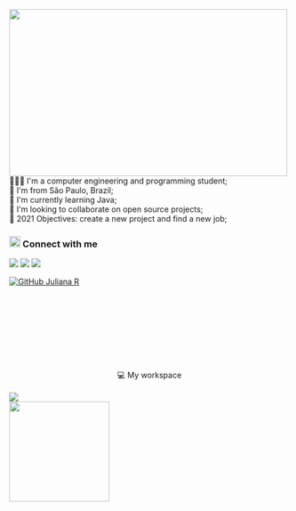 <img align="left" width="500" height="300" src="https://user-images.githubusercontent.com/83433522/121259099-10ebe500-c886-11eb-8a3d-e7d20d1ba94a.png">

<div align="justified" >
👩🏻‍💻 I'm a computer engineering and programming student; <br>
🏡 I'm from São Paulo, Brazil; <br>
🌱 I'm currently learning Java; <br>
🤝 I'm looking to collaborate on open source projects; <br>
📌 2021 Objectives: create a new project and find a new job;
  
<h3> <img src=https://github.com/TheDudeThatCode/TheDudeThatCode/blob/master/Assets/Earth.gif width="20"> Connect with me </h3> 

[<img src="https://img.shields.io/badge/LinkedIn-0077B5?style=for-the-badge&logo=linkedin&logoColor=white" />](https://www.linkedin.com/in/julianareis-souza/)
[<img src="https://img.shields.io/badge/Steam-000000?style=for-the-badge&logo=steam&logoColor=white" />](https://steamcommunity.com/id/julianars/)
[<img src="https://img.shields.io/badge/Gmail-D14836?style=for-the-badge&logo=gmail&logoColor=white"/>](julianareis.souza17@gmail.com)

[![GitHub Juliana R]( https://img.shields.io/github/followers/Jul-Reis?label=follow&style=social)](https://github.com/Jul-Reis)
</div>

<br>
<br><br>
<br><br>
<br><br>
<br>
<div align="center">
💻 My workspace
</div>
<br/>

<a href="https://github.com/Jul-Reis">
  <img align="center" src="https://github-readme-stats.vercel.app/api/top-langs/?username=Jul-Reis&theme=dracula&show_langs_below=1" />
</a>
<br>
<a href="https://github.com/Jul-Reis">
  <img height="180em" src="https://github-readme-stats.vercel.app/api?username=Jul-Reis&theme=dracula&show_icons=true" />
</a>

<br/>


